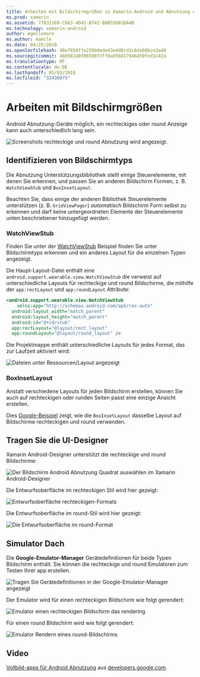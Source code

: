 ```yaml
---
title: Arbeiten mit Bildschirmgrößen in Xamarin.Android und Abnutzung des Betriebssystems
ms.prod: xamarin
ms.assetid: 77831169-C663-4D42-B742-B8B556B1DA4B
ms.technology: xamarin-android
author: mgmclemore
ms.author: mamcle
ms.date: 04/25/2018
ms.openlocfilehash: 40e7850ffe239b0ede43e4d0cd3c6da08bce3a40
ms.sourcegitcommit: 4b0582a0f06598f3ff8ad5b817946459fed3c42a
ms.translationtype: MT
ms.contentlocale: de-DE
ms.lasthandoff: 05/03/2018
ms.locfileid: "32436075"
---
```

# <a name="working-with-screen-sizes"></a>Arbeiten mit Bildschirmgrößen

Android Abnutzung-Geräte möglich, ein rechteckiges oder round Anzeige kann auch unterschiedlich lang sein.

![Screenshots rechteckige und round Abnutzung wird angezeigt.](screen-sizes-images/moyeu-wear.png)

## <a name="identifying-screen-type"></a>Identifizieren von Bildschirmtyps

Die Abnutzung Unterstützungsbibliothek stellt einige Steuerelemente, mit denen Sie erkennen, und passen Sie an anderen Bildschirm Formen, z. B. `WatchViewStub` und `BoxInsetLayout`.

Beachten Sie, dass einige der anderen Bibliothek Steuerelemente unterstützen (z. B. `GridViewPager`) *automatisch* Bildschirm Form selbst zu erkennen und darf keine untergeordneten Elemente der Steuerelemente unten beschriebener hinzugefügt werden.

### <a name="watchviewstub"></a>WatchViewStub

Finden Sie unter der [WatchViewStub](https://developer.xamarin.com/samples/WatchViewStub/) Beispiel finden Sie unter Bildschirmtyps erkennen und ein anderes Layout für die einzelnen Typen angezeigt.

Die Haupt-Layout-Datei enthält eine `android.support.wearable.view.WatchViewStub` die verweist auf unterschiedliche Layouts für rechteckige und round Bildschirme, die mithilfe der `app:rectLayout` und `app:roundLayout` Attribute:

```xml
<android.support.wearable.view.WatchViewStub
    xmlns:app="http://schemas.android.com/apk/res-auto"
  android:layout_width="match_parent"
  android:layout_height="match_parent"
  android:id="@+id/stub"
  app:rectLayout="@layout/rect_layout"
  app:roundLayout="@layout/round_layout" />
```

Die Projektmappe enthält unterschiedliche Layouts für jedes Format, das zur Laufzeit aktiviert wird:

![Dateien unter Ressourcen/Layout angezeigt](screen-sizes-images/solution.png)


### <a name="boxinsetlayout"></a>BoxInsetLayout

Anstatt verschiedene Layouts für jeden Bildschirm erstellen, können Sie auch auf rechteckigen oder runden Seiten passt eine einzige Ansicht erstellen.

Dies [Google-Beispiel](https://developer.android.com/training/wearables/ui/layouts.html#same-layout) zeigt, wie die `BoxInsetLayout` dasselbe Layout auf Bildschirme rechteckigen und round verwenden.


## <a name="wear-ui-designer"></a>Tragen Sie die UI-Designer

Xamarin Android-Designer unterstützt die rechteckige und round Bildschirme:

![Der Bildschirm Android Abnutzung Quadrat auswählen im Xamarin Android-Designer](screen-sizes-images/design-screen-type.png)

Die Entwurfsoberfläche im rechteckigen Stil wird hier gezeigt:

![Entwurfsoberfläche rechteckigen-Formats](screen-sizes-images/design-rect.png) 

Die Entwurfsoberfläche im round-Stil wird hier gezeigt:

![Die Entwurfsoberfläche im round-Format](screen-sizes-images/design-round.png)


## <a name="wear-simulator"></a>Simulator Dach

Die **Google-Emulator-Manager** Gerätedefinitionen für beide Typen Bildschirm enthält. Sie können die rechteckige und round Emulatoren zum Testen Ihrer app erstellen.

![Tragen Sie Gerätedefinitionen in der Google-Emulator-Manager angezeigt](screen-sizes-images/emulator-devices.png)

Der Emulator wird für einen rechteckigen Bildschirm wie folgt gerendert:

![Emulator einen rechteckigen Bildschirm das rendering](screen-sizes-images/recipe-2.png) 

Für einen round Bildschirm wird wie folgt gerendert:

![Emulator Rendern eines round-Bildschirms](screen-sizes-images/recipe-2-round.png)

## <a name="video"></a>Video

[Vollbild-apps für Android Abnutzung](https://www.youtube.com/watch?v=naf_WbtFAlY) aus [developers.google.com](https://www.youtube.com/channel/UC_x5XG1OV2P6uZZ5FSM9Ttw).

